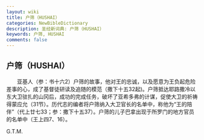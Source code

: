 ```yaml
---
layout: wiki
title: 户筛（HUSHAI）
categories: NewBibleDictionary
description: 圣经新词典: 户筛（HUSHAI）
keywords: 户筛, HUSHAI
comments: false
---
```


## 户筛（HUSHAI）

　　亚基人（参：书十六2）户筛的故事，他对王的忠诚，以及愿意为王负起危险差事的心，成了基督徒研读及追随的模范（撒下十五32起)。户筛抵达耶路撒冷以东大卫驻扎的山冈后，成功的完成任务，破坏了亚希多弗的计谋，促使大卫的祈祷得蒙应允（31节）。历代志的编者将户筛纳入大卫官长的名单中，称他为“王的陪伴”（代上廿七33；参：撒下十五37）。户筛的儿子巴拿出现于所罗门的地方官员的名单中（王上四7、16）。

G.T.M.








